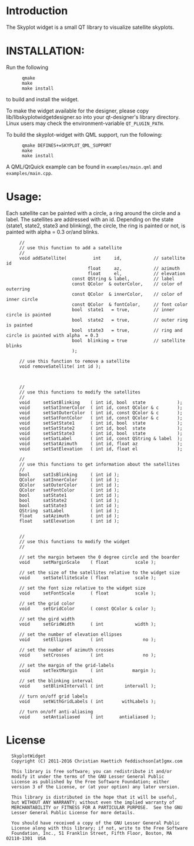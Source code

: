 
Introduction
=============
The Skyplot widget is a small QT library to visualize satellite skyplots.



INSTALLATION:
===============


Run the following

```
      qmake
      make
      make install
```
to build and install the widget.

To make the widget available for the designer, please copy
lib/libskyplotwidgetdesigner.so into your qt-designer's library directory.
Linux users may check the environment-variable `QT_PLUGIN_PATH`.

To build the skyplot-widget with QML support, run the following:
```
      qmake DEFINES+=SKYPLOT_QML_SUPPORT
      make
      make install
```
A QML/QtQuick example can be found in `examples/main.qml` and `examples/main.cpp`.





Usage:
=========

Each satellite can be painted with a circle, a ring around the circle and a
label. The satellites are addressed with an id.
Depending on the state (state1, state2, state3 and blinking), the circle,
the ring is painted or not, is painted with alpha = 0.3 or/and blinks.


```
     //
     // use this function to add a satellite
     //
     void addSatellite(          int     id,            // satellite id
                               float     az,            // azimuth
                               float     el,            // elevation
                         const QString & label,         // label
                         const QColor  & outerColor,    // color of outerring
                         const QColor  & innerColor,    // color of inner circle
                         const QColor  & fontColor,     // font color
                         bool  state1   = true,         // inner circle is painted
                         bool  state2   = true,         // outer ring is painted 
                         bool  state3   = true,         // ring and circle is painted with alpha  = 0.3
                         bool  blinking = true          // satellite blinks
                         );

     // use this function to remove a satellite
     void removeSatellite( int id );



     //
     // use this functions to modify the satellites
     //
     void     setSatBlinking    ( int id, bool  state            );
     void     setSatInnerColor  ( int id, const QColor & c       );
     void     setSatOuterColor  ( int id, const QColor & c       );
     void     setSatFontColor   ( int id, const QColor & c       );
     void     setSatState1      ( int id, bool  state            );
     void     setSatState2      ( int id, bool  state            );
     void     setSatState3      ( int id, bool  state            );
     void     setSatLabel       ( int id, const QString & label  );
     void     setSatAzimuth     ( int id, float az               );
     void     setSatElevation   ( int id, float el               );

     //
     // use this functions to get information about the satellites
     //
     bool     satIsBlinking     ( int id );
     QColor   satInnerColor     ( int id );
     QColor   satOuterColor     ( int id );
     QColor   satFontColor      ( int id );
     bool     satState1         ( int id );
     bool     satState2         ( int id );
     bool     satState3         ( int id );
     QString  satLabel          ( int id );
     float    satAzimuth        ( int id );
     float    satElevation      ( int id );


     //
     // use this functions to modify the widget
     //

     // set the margin between the 0 degree circle and the boarder
     void     setMarginScale    ( float          scale ); 

     // set the size of the satellites relative to the widget size
     void     setSatelliteScale ( float          scale );

     // set the font size relative to the widget size
     void     setFontScale      ( float          scale );

     // set the grid color
     void     setGridColor      ( const QColor & color );

     // set the gird width
     void     setGridWidth      ( int            width );

     // set the number of elevation ellipses
     void     setEllipses       ( int               no );

     // set the number of azimuth crosses
     void     setCrosses        ( int               no );

     // set the margin of the grid-labels
     void     setTextMargin     ( int           margin );

     // set the blinking interval
     void     setBlinkIntervall ( int        intervall );

     // turn on/off grid labels
     void     setWithGridLabels ( int       withLabels );

     // turn on/off anti-aliasing
     void     setAntialiased    ( int      antialiased );
```

License
===============
~~~~~~~~~~~~~~~~~~~~~~~~~~~~~~~~~~
  SkyplotWidget
  Copyright (C) 2011-2016 Christian Haettich feddischson[at]gmx.com

  This library is free software; you can redistribute it and/or
  modify it under the terms of the GNU Lesser General Public
  License as published by the Free Software Foundation; either
  version 3 of the License, or (at your option) any later version.

  This library is distributed in the hope that it will be useful,
  but WITHOUT ANY WARRANTY; without even the implied warranty of
  MERCHANTABILITY or FITNESS FOR A PARTICULAR PURPOSE.  See the GNU
  Lesser General Public License for more details.

  You should have received a copy of the GNU Lesser General Public
  License along with this library; if not, write to the Free Software
  Foundation, Inc., 51 Franklin Street, Fifth Floor, Boston, MA  02110-1301  USA
~~~~~~~~~~~~~~~~~~~~~~~~~~~~~~~~~~

